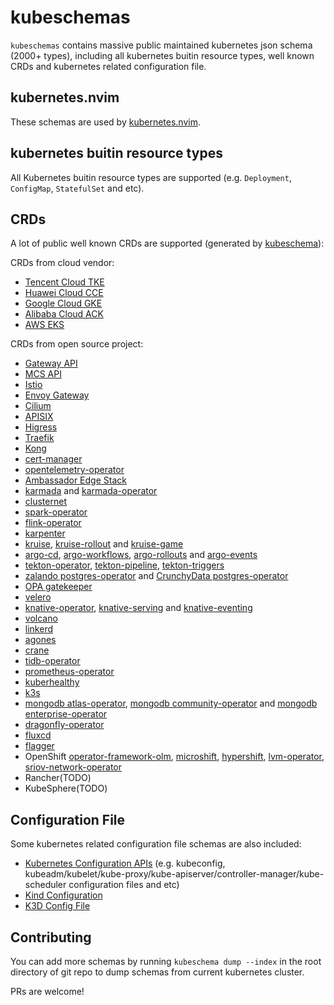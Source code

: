 # kubeschemas

`kubeschemas` contains massive public maintained kubernetes json schema (2000+ types), including all kubernetes buitin resource types, well known CRDs and kubernetes related configuration file.

## kubernetes.nvim

These schemas are used by [kubernetes.nvim](https://github.com/imroc/kubernetes.nvim).

## kubernetes buitin resource types

All Kubernetes buitin resource types are supported (e.g. `Deployment`, `ConfigMap`, `StatefulSet` and etc).

## CRDs

A lot of public well known CRDs are supported (generated by [kubeschema](https://github.com/imroc/kubeschema)):

CRDs from cloud vendor:

- [Tencent Cloud TKE](https://cloud.tencent.com/product/tke)
- [Huawei Cloud CCE](https://www.huaweicloud.com/product/cce.html)
- [Google Cloud GKE](https://cloud.google.com/kubernetes-engine)
- [Alibaba Cloud ACK](https://www.aliyun.com/product/kubernetes)
- [AWS EKS](https://aws.amazon.com/eks/)

CRDs from open source project:

- [Gateway API](https://gateway-api.sigs.k8s.io/guides/#install-standard-channel)
- [MCS API](https://github.com/kubernetes-sigs/mcs-api/tree/master/config/crd)
- [Istio](https://istio.io/latest/docs/setup/install/helm/)
- [Envoy Gateway](https://github.com/envoyproxy/gateway/tree/main/charts/gateway-helm/crds)
- [Cilium](https://github.com/cilium/cilium/tree/main/pkg/k8s/apis/cilium.io/client/crds)
- [APISIX](https://github.com/apache/apisix-helm-chart/tree/master/charts/apisix-ingress-controller/crds)
- [Higress](https://github.com/alibaba/higress/tree/main/helm/core/crds)
- [Traefik](https://github.com/traefik/traefik-helm-chart/tree/master/traefik/crds)
- [Kong](https://github.com/Kong/kubernetes-configuration/tree/main/config/crd)
- [cert-manager](https://github.com/cert-manager/cert-manager/tree/master/deploy/crds)
- [opentelemetry-operator](https://github.com/open-telemetry/opentelemetry-helm-charts/tree/main/charts/opentelemetry-operator/conf/crds)
- [Ambassador Edge Stack](https://www.getambassador.io/docs/edge-stack/latest/tutorials/getting-started)
- [karmada](https://github.com/karmada-io/karmada/tree/master/charts/karmada/_crds) and [karmada-operator](https://github.com/karmada-io/karmada/tree/master/charts/karmada-operator/crds)
- [clusternet](https://github.com/clusternet/clusternet/tree/main/manifests/crds)
- [spark-operator](https://github.com/kubeflow/spark-operator/tree/master/charts/spark-operator-chart/crds)
- [flink-operator](https://github.com/apache/flink-kubernetes-operator/tree/main/helm/flink-kubernetes-operator/crds)
- [karpenter](https://github.com/kubernetes-sigs/karpenter/tree/main/pkg/apis/crds)
- [kruise](https://openkruise.io/docs/installation/), [kruise-rollout](https://openkruise.io/rollouts/installation) and [kruise-game](https://openkruise.io/kruisegame/installation)
- [argo-cd](https://github.com/argoproj/argo-cd/tree/master/manifests/crds), [argo-workflows](https://github.com/argoproj/argo-workflows/tree/main/manifests/base/crds), [argo-rollouts](https://github.com/argoproj/argo-rollouts/tree/master/manifests/crds) and [argo-events](https://github.com/argoproj/argo-events/tree/master/manifests/base/crds)
- [tekton-operator](https://github.com/tektoncd/operator/blob/main/docs/install.md), [tekton-pipeline](https://github.com/tektoncd/pipeline/blob/main/docs/install.md), [tekton-triggers](https://github.com/tektoncd/triggers/blob/main/docs/install.md)
- [zalando postgres-operator](https://github.com/zalando/postgres-operator/tree/master/charts/postgres-operator/crds) and [CrunchyData postgres-operator](https://github.com/CrunchyData/postgres-operator-examples/tree/main/helm/install/crds)
- [OPA gatekeeper](https://github.com/open-policy-agent/gatekeeper/tree/master/charts/gatekeeper/crds)
- [velero](https://github.com/vmware-tanzu/velero/tree/main/config/crd)
- [knative-operator](https://knative.dev/docs/install/operator/knative-with-operators/#install-the-knative-operator), [knative-serving](https://knative.dev/docs/install/yaml-install/serving/install-serving-with-yaml/#install-the-knative-serving-component) and [knative-eventing](https://knative.dev/docs/install/yaml-install/eventing/install-eventing-with-yaml/#install-knative-eventing)
- [volcano](https://github.com/volcano-sh/volcano/tree/master/config/crd)
- [linkerd](https://linkerd.io/2.17/getting-started/#step-3-install-linkerd-onto-your-cluster)
- [agones](https://agones.dev/site/docs/installation/install-agones/yaml/)
- [crane](https://github.com/gocrane/helm-charts/tree/main/charts/crane/crds)
- [tidb-operator](https://github.com/pingcap/tidb-operator/tree/master/manifests/crd)
- [prometheus-operator](https://github.com/prometheus-community/helm-charts/tree/main/charts/kube-prometheus-stack/charts/crds/crds)
- [kuberhealthy](https://github.com/kuberhealthy/kuberhealthy/tree/master/deploy/helm/kuberhealthy/crds)
- [k3s](https://github.com/k3s-io/k3s)
- [mongodb atlas-operator](https://github.com/mongodb/helm-charts/tree/main/charts/atlas-operator-crds), [mongodb community-operator](https://github.com/mongodb/helm-charts/tree/main/charts/community-operator-crds) and [mongodb enterprise-operator](https://github.com/mongodb/helm-charts/tree/main/charts/enterprise-operator/crds)
- [dragonfly-operator](https://raw.githubusercontent.com/dragonflydb/dragonfly-operator/refs/heads/main/manifests/crd.yaml)
- [fluxcd](https://github.com/fluxcd/flux2/blob/main/manifests/crds/kustomization.yaml)
- [flagger](https://raw.githubusercontent.com/fluxcd/flagger/refs/heads/main/charts/flagger/crds/crd.yaml)
- OpenShift [operator-framework-olm](https://github.com/openshift/operator-framework-olm/tree/master), [microshift](https://github.com/openshift/microshift/tree/main/assets/crd), [hypershift](https://github.com/openshift/hypershift), [lvm-operator](https://github.com/openshift/lvm-operator/tree/main/config/crd/bases), [sriov-network-operator](https://github.com/openshift/sriov-network-operator/tree/master/config/crd)
- Rancher(TODO)
- KubeSphere(TODO)

## Configuration File

Some kubernetes related configuration file schemas are also included:

- [Kubernetes Configuration APIs](https://kubernetes.io/docs/reference/config-api/) (e.g. kubeconfig, kubeadm/kubelet/kube-proxy/kube-apiserver/controller-manager/kube-scheduler configuration files and etc)
- [Kind Configuration](https://kind.sigs.k8s.io/docs/user/configuration/)
- [K3D Config File](https://k3d.io/stable/usage/configfile/)

## Contributing

You can add more schemas by running `kubeschema dump --index` in the root directory of git repo to dump schemas from current kubernetes cluster.

PRs are welcome!
